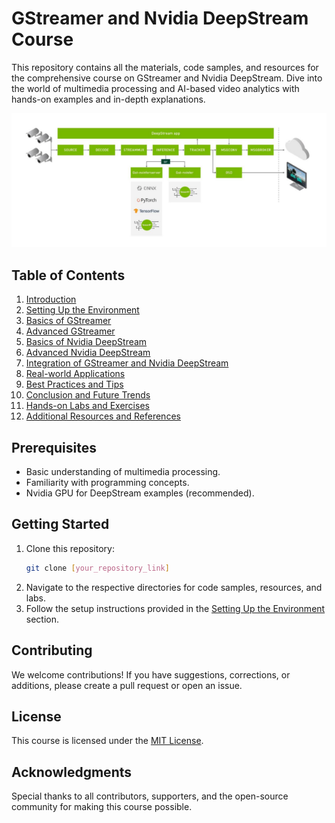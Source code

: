 

# GStreamer and Nvidia DeepStream Course

This repository contains all the materials, code samples, and resources for the comprehensive course on GStreamer and Nvidia DeepStream. Dive into the world of multimedia processing and AI-based video analytics with hands-on examples and in-depth explanations.

![Course Banner Image](./banner.png)

## Table of Contents

1. [Introduction](#introduction)
2. [Setting Up the Environment](#setting-up-the-environment)
3. [Basics of GStreamer](#basics-of-gstreamer)
4. [Advanced GStreamer](#advanced-gstreamer)
5. [Basics of Nvidia DeepStream](#basics-of-nvidia-deepstream)
6. [Advanced Nvidia DeepStream](#advanced-nvidia-deepstream)
7. [Integration of GStreamer and Nvidia DeepStream](#integration-of-gstreamer-and-nvidia-deepstream)
8. [Real-world Applications](#real-world-applications)
9. [Best Practices and Tips](#best-practices-and-tips)
10. [Conclusion and Future Trends](#conclusion-and-future-trends)
11. [Hands-on Labs and Exercises](#hands-on-labs-and-exercises)
12. [Additional Resources and References](#additional-resources-and-references)

## Prerequisites

- Basic understanding of multimedia processing.
- Familiarity with programming concepts.
- Nvidia GPU for DeepStream examples (recommended).

## Getting Started

1. Clone this repository:
   ```bash
   git clone [your_repository_link]
   ```
2. Navigate to the respective directories for code samples, resources, and labs.
3. Follow the setup instructions provided in the [Setting Up the Environment](#setting-up-the-environment) section.

## Contributing

We welcome contributions! If you have suggestions, corrections, or additions, please create a pull request or open an issue.

## License

This course is licensed under the [MIT License](LICENSE).

## Acknowledgments

Special thanks to all contributors, supporters, and the open-source community for making this course possible.

